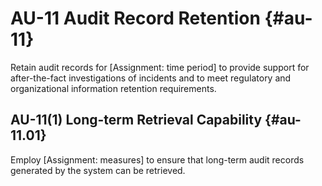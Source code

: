 # AU-11 Audit Record Retention {#au-11}

Retain audit records for [Assignment: time period] to provide support for after-the-fact investigations of incidents and to meet regulatory and organizational information retention requirements.

## AU-11(1) Long-term Retrieval Capability {#au-11.01}

Employ [Assignment: measures] to ensure that long-term audit records generated by the system can be retrieved.

